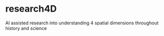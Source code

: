 # research4D
AI assisted research into understanding 4 spatial dimensions throughout history and science
